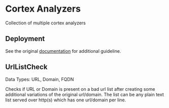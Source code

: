 # Cortex Analyzers
Collection of multiple cortex analyzers

## Deployment
See the original [documentation](https://thehive-project.github.io/Cortex-Analyzers/dev_guides/dockerize-your-custom-analyzers-responders/) for additional guideline.

## UrlListCheck
Data Types: URL, Domain, FQDN

Checks if URL or Domain is present on a bad url list after creating some additional variations of the original url/domain.
The list can be any plain text list served over http(s) which has one url/domain per line.

